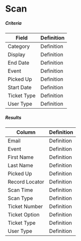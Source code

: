 # Scan

##### Criteria
| Field | Definition |
|-------|------| 
| Category | Definition |
| Display | Definition |
| End Date | Definition |
| Event | Definition |
| Picked Up | Definition |
| Start Date | Definition |
| Ticket Type | Definition |
| User Type | Definition |

##### Results
| Column | Definition |
|-------|------| 
| Email | Definition |
| Event | Definition |
| First Name | Definition |
| Last Name | Definition |
| Picked Up | Definition |
| Record Locator | Definition |
| Scan Time | Definition |
| Scan Type | Definition |
| Ticket Number | Definition |
| Ticket Option | Definition |
| Ticket Type | Definition |
| User Type | Definition |